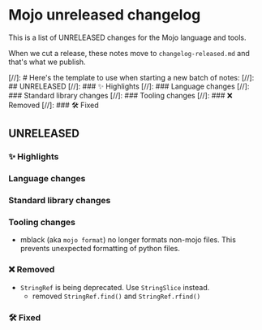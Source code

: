 # Mojo unreleased changelog

This is a list of UNRELEASED changes for the Mojo language and tools.

When we cut a release, these notes move to `changelog-released.md` and that's
what we publish.

[//]: # Here's the template to use when starting a new batch of notes:
[//]: ## UNRELEASED
[//]: ### ✨ Highlights
[//]: ### Language changes
[//]: ### Standard library changes
[//]: ### Tooling changes
[//]: ### ❌ Removed
[//]: ### 🛠️ Fixed

## UNRELEASED

### ✨ Highlights

### Language changes

### Standard library changes

### Tooling changes

- mblack (aka `mojo format`) no longer formats non-mojo files. This prevents
  unexpected formatting of python files.

### ❌ Removed

- `StringRef` is being deprecated. Use `StringSlice` instead.
  - removed `StringRef.find()` and `StringRef.rfind()`

### 🛠️ Fixed
